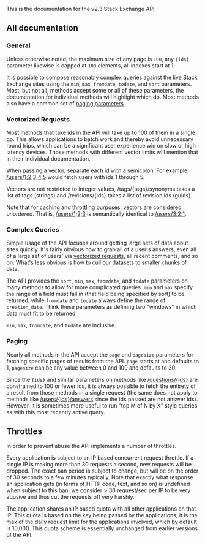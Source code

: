 This is the documentation for the v2.3 Stack Exchange API

## All documentation

### General

Unless otherwise noted, the maximum size of any page is `100`, any `{ids}` parameter likewise is capped at `100`
elements, all indexes start at 1.

It is possible to compose reasonably complex queries against the live Stack Exchange sites using the `min`, `max`,
`fromdate`, `todate`, and `sort` parameters. Most, but not all, methods accept some or all of these parameters, the
documentation for individual methods will highlight which do. Most methods also have a common set of
[paging parameters](#paging).

<div id="vectorized-requests"></div>

### Vectorized Requests

Most methods that take ids in the API will take up to 100 of them in a single go. This allows applications to batch work
and thereby avoid unnecessary round trips, which can be a significant user experience win on slow or high latency
devices. Those methods with different vector limits will mention that in their individual documentation.

When passing a vector, separate each id with a semicolon. For example, [/users/1;2;3;4;5](#operations-users-users_list)
would fetch users with ids 1 through 5.

Vectors are not restricted to integer values, /tags/{tags}/synonyms takes a list of tags (strings) and /revisions/{ids}
takes a list of revision ids (guids).

Note that for caching and throttling purposes, vectors are considered *unordered*. That is,
[/users/1;2;3](#operations-users-users_list) is semantically identical to [/users/3;2;1](#operations-users-users_list).

<div id="complex-queries"></div>

### Complex Queries

Simple usage of the API focuses around getting large sets of data about sites quickly. It's fairly obvious how to grab
all of a user's answers, even all of a large set of users' via [vectorized requests](#vectorized-requests), all recent
comments, and so on. What's less obvious is how to cull our datasets to smaller chunks of data.

The API provides the `sort`, `min`, `max`, `fromdate`, and `todate` parameters on many methods to allow for more
complicated queries. `min` and `max` specify the range of a field must fall in (that field being specified by sort) to
be returned, while `fromdate` and `todate` always define the range of `creation_date`. Think these parameters as
defining two "windows" in which data must fit to be returned.

`min`, `max`, `fromdate`, and `todate` are inclusive.

<div id="paging"></div>

### Paging

Nearly all methods in the API accept the `page` and `pagesize` parameters for fetching specific pages of results from
the API. `page` starts at and defaults to 1, `pagesize` can be any value between 0 and 100 and defaults to 30.

Since the `{ids}` and similar parameters on methods like [/questions/{ids}](#operations-questions-questions_list) are
constrained to 100 or fewer ids, it is always possible to fetch the entirety of a result from those methods in a single
request (the same does not apply to methods like [/users/{ids}/answers](#operations-users-users_answers_list) since the
ids passed are not answer ids). However, it is sometimes more useful to run "top M of N by X" style queries as with this
most recently active query.

## Throttles

In order to prevent abuse the API implements a number of throttles.

Every application is subject to an IP based concurrent request throttle. If a single IP is making more than 30 requests
a second, new requests will be dropped. The exact ban period is subject to change, but will be on the order of 30
seconds to a few minutes typically. Note that exactly what response an application gets (in terms of HTTP code, text,
and so on) is undefined when subject to this ban; we consider > 30 request/sec per IP to be very abusive and thus cut
the requests off very harshly.

The application shares an IP based quota with all other applications on that IP. This quota is based on the key being
passed by the applications; it is the max of the daily request limit for the applications involved, which by default is
10,000. This quota scheme is essentially unchanged from earlier versions of the API.
